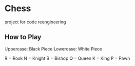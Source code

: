 # Chess
project for code reengineering

<h2> How to Play </h2>
Uppercase: Black Piece
Lowercase: White Piece

R = Rook
N = Knight
B = Bishop
Q = Queen
K = King
P = Pawn
